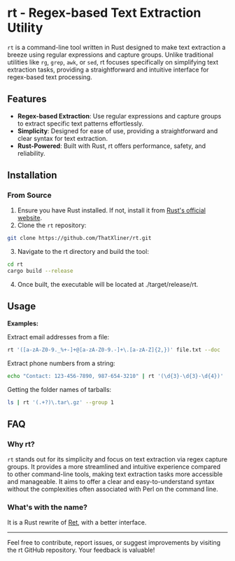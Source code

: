 # rt - Regex-based Text Extraction Utility

`rt` is a command-line tool written in Rust designed to make text extraction a breeze using regular expressions and capture groups. Unlike traditional utilities like `rg`, `grep`, `awk`, or `sed`, rt focuses specifically on simplifying text extraction tasks, providing a straightforward and intuitive interface for regex-based text processing.

## Features

- **Regex-based Extraction**: Use regular expressions and capture groups to extract specific text patterns effortlessly.
- **Simplicity**: Designed for ease of use, providing a straightforward and clear syntax for text extraction.
- **Rust-Powered**: Built with Rust, rt offers performance, safety, and reliability.

## Installation

### From Source

1. Ensure you have Rust installed. If not, install it from [Rust's official website](https://www.rust-lang.org/tools/install).
2. Clone the `rt` repository:

```bash
git clone https://github.com/ThatXliner/rt.git
```

3. Navigate to the rt directory and build the tool:

```bash
cd rt
cargo build --release
```

4. Once built, the executable will be located at ./target/release/rt.

## Usage

**Examples:**

Extract email addresses from a file:

```bash
rt '([a-zA-Z0-9._%+-]+@[a-zA-Z0-9.-]+\.[a-zA-Z]{2,})' file.txt --doc
```

Extract phone numbers from a string:

```bash
echo "Contact: 123-456-7890, 987-654-3210" | rt '(\d{3}-\d{3}-\d{4})' 
```

Getting the folder names of tarballs:

```bash
ls | rt '(.+?)\.tar\.gz' --group 1 
```

## FAQ

### Why rt?

`rt` stands out for its simplicity and focus on text extraction via regex capture groups. It provides a more streamlined and intuitive experience compared to other command-line tools, making text extraction tasks more accessible and manageable. It aims to offer a clear and easy-to-understand syntax without the complexities often associated with Perl on the command line.

### What's with the name?

It is a Rust rewrite of [Ret](https://github.com/ThatXliner/ret), with a better interface.

---

Feel free to contribute, report issues, or suggest improvements by visiting the rt GitHub repository. Your feedback is valuable!
